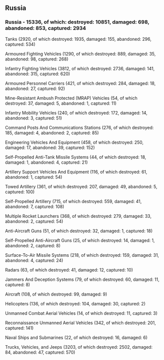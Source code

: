 
 
 ## Russia
 
 ### Russia - 15336, of which: destroyed: 10851, damaged: 698, abandoned: 853, captured: 2934

 

 

 Tanks (2920, of which destroyed: 1935, damaged: 155, abandoned: 296, captured: 534)

 Armoured Fighting Vehicles (1290, of which destroyed: 889, damaged: 35, abandoned: 98, captured: 268)

 Infantry Fighting Vehicles (3812, of which destroyed: 2736, damaged: 141, abandoned: 315, captured: 620)

 Armoured Personnel Carriers (421, of which destroyed: 284, damaged: 18, abandoned: 27, captured: 92)

 Mine-Resistant Ambush Protected (MRAP) Vehicles (54, of which destroyed: 37, damaged: 5, abandoned: 1, captured: 11)

 Infantry Mobility Vehicles (240, of which destroyed: 172, damaged: 14, abandoned: 3, captured: 51)

 Command Posts And Communications Stations (276, of which destroyed: 185, damaged: 4, abandoned: 2, captured: 85)

 Engineering Vehicles And Equipment (458, of which destroyed: 250, damaged: 17, abandoned: 39, captured: 152)

 Self-Propelled Anti-Tank Missile Systems (44, of which destroyed: 18, damaged: 1, abandoned: 4, captured: 21)

 Artillery Support Vehicles And Equipment (116, of which destroyed: 61, abandoned: 1, captured: 54)

 Towed Artillery (361, of which destroyed: 207, damaged: 49, abandoned: 5, captured: 100)

 Self-Propelled Artillery (715, of which destroyed: 559, damaged: 41, abandoned: 7, captured: 108)

 Multiple Rocket Launchers (368, of which destroyed: 279, damaged: 33, abandoned: 2, captured: 54)

 Anti-Aircraft Guns (51, of which destroyed: 32, damaged: 1, captured: 18)

 Self-Propelled Anti-Aircraft Guns (25, of which destroyed: 14, damaged: 1, abandoned: 2, captured: 8)

 Surface-To-Air Missile Systems (218, of which destroyed: 159, damaged: 31, abandoned: 4, captured: 24)

 Radars (63, of which destroyed: 41, damaged: 12, captured: 10)

 Jammers And Deception Systems (79, of which destroyed: 60, damaged: 11, captured: 8)

 Aircraft (108, of which destroyed: 99, damaged: 9)

 Helicopters (136, of which destroyed: 104, damaged: 30, captured: 2)

 Unmanned Combat Aerial Vehicles (14, of which destroyed: 11, captured: 3)

 Reconnaissance Unmanned Aerial Vehicles (342, of which destroyed: 201, captured: 141)

 Naval Ships and Submarines (22, of which destroyed: 16, damaged: 6)

 Trucks, Vehicles, and Jeeps (3203, of which destroyed: 2502, damaged: 84, abandoned: 47, captured: 570)

